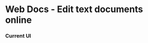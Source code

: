 # Web Docs - Edit text documents online

### Current UI

[](![docs-web](https://raw.githubusercontent.com/SvetlozarKalchev/web-docs/master/app.gif)
)

